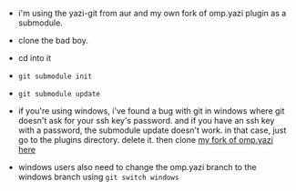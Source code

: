 - i'm using the yazi-git from aur and my own fork of omp.yazi plugin as a submodule.

- clone the bad boy.
- cd into it
- `git submodule init`
- `git submodule update`
- if you're using windows, i've found a bug with git in windows where git doesn't ask for your ssh key's password. and if you have an ssh key with a password, the submodule update doesn't work. in that case, just go to the plugins directory. delete it. then clone [my fork of omp.yazi here](github.com/ingenarel/omp.yazi)
- windows users also need to change the omp.yazi branch to the windows branch using `git switch windows`
